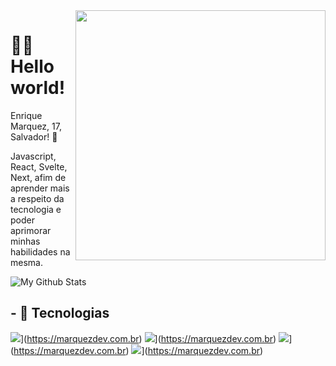 <img src="https://raw.githubusercontent.com/MicaelliMedeiros/micaellimedeiros/master/image/computer-illustration.png" min-width="400px" max-width="400px" width="400px" align="right">

# 🙋‍♂️ Hello world!

Enrique Marquez, 17, Salvador! 👾

Javascript, React, Svelte, Next, afim de aprender mais a respeito da tecnologia e poder aprimorar minhas habilidades na mesma.

<img align="center" href="https://marquezdev.com.br" target="_blank" src="https://github-readme-stats.vercel.app/api/top-langs/?username=marquezzx&layout=compact&theme=transparent" alt="My Github Stats">

## - 🧠 Tecnologias

![](https://skillicons.dev/icons?i=js)](https://marquezdev.com.br)
![](https://skillicons.dev/icons?i=ts)](https://marquezdev.com.br)
![](https://skillicons.dev/icons?i=react)](https://marquezdev.com.br)
![](https://skillicons.dev/icons?i=svelte)](https://marquezdev.com.br)

